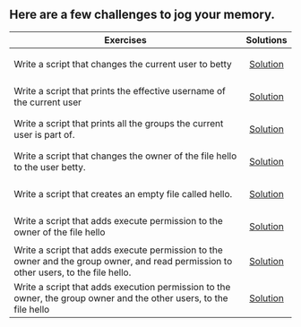 ## Here are a few challenges to jog your memory. 
| Exercises                                                     | Solutions |
| -------------------                                           |:-------------:|
| Write a script that changes the current user to betty         | <p><a href="../0x01-shell_permissions/0-iam_betty">Solution</a></p>   |
| Write a script that prints the effective username of the current user    | <p><a href="../0x01-shell_permissions/1-who_am_i">Solution</a></p>     |
| Write a script that prints all the groups the current user is part of.     | <p><a href="../0x01-shell_permissions/2-groups">Solution</a></p>    |
|Write a script that changes the owner of the file hello to the user betty.|<p><a href="../0x01-shell_permissions/3-new_owner">Solution</a></p>    |
|Write a script that creates an empty file called hello.| <p><a href="../0x01-shell_permissions/4-empty">Solution</a></p>    |
|Write a script that adds execute permission to the owner of the file hello | <p><a href="../0x01-shell_permissions/5-execute">Solution</a></p>    |
|Write a script that adds execute permission to the owner and the group owner, and read permission to other users, to the file hello.| <p><a href="../0x01-shell_permissions/6-multiple_permissions">Solution</a></p>    |
|Write a script that adds execution permission to the owner, the group owner and the other users, to the file hello | <p><a href="../0x01-shell_permissions/7-everybody">Solution</a></p>    |
